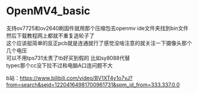 # OpenMV4_basic
支持ov7725和ov2640刷固件就用那个压缩包去openmv ide文件夹找到bin文件然后下载教程网上都就不重复造轮子了  
这个应该挺简单的反正pcb就是连通就行了感觉没啥注意的就关注一下摄像头那个几个电压  
可以不用tps731太贵了tb好买到假的 比如sy8088代替  
typec那个cc没下拉不过和电脑A口连问题不大  

b站：https://www.bilibili.com/video/BV1XT4y1o7vJ?from=search&seid=12204164981700961731&spm_id_from=333.337.0.0
